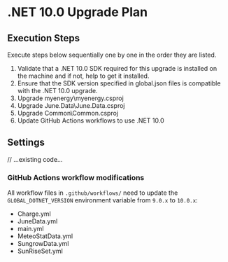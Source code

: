 # .NET 10.0 Upgrade Plan

## Execution Steps

Execute steps below sequentially one by one in the order they are listed.

1. Validate that a .NET 10.0 SDK required for this upgrade is installed on the machine and if not, help to get it installed.
2. Ensure that the SDK version specified in global.json files is compatible with the .NET 10.0 upgrade.
3. Upgrade myenergy\myenergy.csproj
4. Upgrade June.Data\June.Data.csproj
5. Upgrade Common\Common.csproj
6. Update GitHub Actions workflows to use .NET 10.0

## Settings

// ...existing code...

### GitHub Actions workflow modifications

All workflow files in `.github/workflows/` need to update the `GLOBAL_DOTNET_VERSION` environment variable from `9.0.x` to `10.0.x`:

- Charge.yml
- JuneData.yml
- main.yml
- MeteoStatData.yml
- SungrowData.yml
- SunRiseSet.yml
